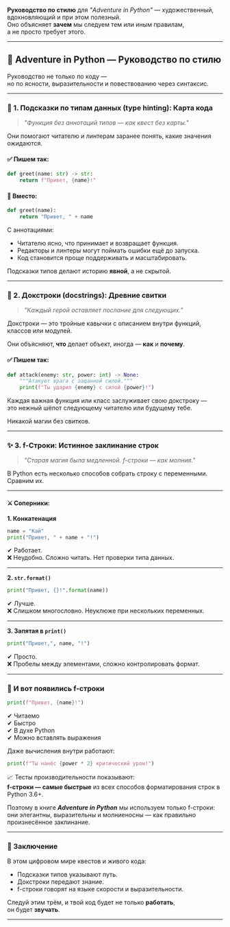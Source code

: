 **Руководство по стилю** для _"Adventure in Python"_ 
— художественный, вдохновляющий и при этом полезный.  
Оно объясняет **зачем** мы следуем тем или иным правилам,  
а не просто требует этого.

---

## 🎨 **Adventure in Python — Руководство по стилю**

Руководство не только по коду —  
но по ясности, выразительности и повествованию через синтаксис.

---

### 🧭 1. **Подсказки по типам данных (type hinting): Карта кода**

> _"Функция без аннотаций типов — как квест без карты."_

Они помогают читателю и линтерам заранее понять, какие значения ожидаются.

#### ✅ Пишем так:
```python
def greet(name: str) -> str:
    return f"Привет, {name}!"
```

#### 🚫 Вместо:
```python
def greet(name):
    return "Привет, " + name
```

С аннотациями:
- Читателю ясно, что принимает и возвращает функция.
- Редакторы и линтеры могут поймать ошибки ещё до запуска.
- Код становится проще поддерживать и масштабировать.

Подсказки типов делают историю **явной**, а не скрытой.

---

### 📜 2. **Докстроки (docstrings): Древние свитки**

> _"Каждый герой оставляет послание для следующих."_

Докстроки — это тройные кавычки с описанием внутри функций, классов или модулей.

Они объясняют, **что** делает объект, иногда — **как** и **почему**.

#### ✅ Пишем так:
```python
def attack(enemy: str, power: int) -> None:
    """Атакует врага с заданной силой."""
    print(f"Ты ударил {enemy} с силой {power}!")
```

Каждая важная функция или класс заслуживает свою докстроку —  
это нежный шёпот следующему читателю или будущему тебе.

Никакой магии без свитков.

---

### ✨ 3. **f-Строки: Истинное заклинание строк**

> _"Старая магия была медленной. f-строки — как молния."_

В Python есть несколько способов собрать строку с переменными. Сравним их.

---

#### ⚔️ Соперники:

**1. Конкатенация**  
```python
name = "Кай"
print("Привет, " + name + "!")
```

✔ Работает.  
❌ Неудобно. Сложно читать. Нет проверки типа данных.

---

**2. `str.format()`**
```python
print("Привет, {}!".format(name))
```

✔ Лучше.  
❌ Слишком многословно. Неуклюже при нескольких переменных.

---

**3. Запятая в `print()`**
```python
print("Привет,", name, "!")
```

✔ Просто.  
❌ Пробелы между элементами, сложно контролировать формат.

---

### 🌟 **И вот появились f-строки**

```python
print(f"Привет, {name}!")
```

✔ Читаемо  
✔ Быстро  
✔ В духе Python  
✔ Можно вставлять выражения

Даже вычисления внутри работают:

```python
print(f"Ты нанёс {power * 2} критический урон!")
```

📈 Тесты производительности показывают:  
**f-строки — самые быстрые** из всех способов форматирования строк в Python 3.6+.

Поэтому в книге **_Adventure in Python_** мы используем только f-строки:  
они элегантны, выразительны и молниеносны — как правильно произнесённое заклинание.

---

### 🧙 Заключение

В этом цифровом мире квестов и живого кода:

- Подсказки типов указывают путь.
- Докстроки передают знание.
- f-строки говорят на языке скорости и выразительности.

Следуй этим трём, и твой код будет не только **работать**,  
он будет **звучать**.

---

